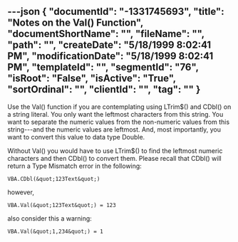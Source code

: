 ---json
{
  "documentId": "-1331745693",
  "title": "Notes on the Val() Function",
  "documentShortName": "",
  "fileName": "",
  "path": "",
  "createDate": "5/18/1999 8:02:41 PM",
  "modificationDate": "5/18/1999 8:02:41 PM",
  "templateId": "",
  "segmentId": "76",
  "isRoot": "False",
  "isActive": "True",
  "sortOrdinal": "",
  "clientId": "",
  "tag": ""
}
---

Use the Val() function if you are contemplating using LTrim$() and CDbl() on a string literal. You only want the leftmost characters from this string. You want to separate the numeric values from the non-numeric values from this string---and the numeric values are leftmost. And, most importantly, you want to convert this value to data type Double.

Without Val() you would have to use LTrim$() to find the leftmost numeric characters and then CDbl() to convert them. Please recall that CDbl() will return a Type Mismatch error in the following:

    VBA.CDbl(&quot;123Text&quot;)

however,

    VBA.Val(&quot;123Text&quot;) = 123

also consider this a warning:

    VBA.Val(&quot;1,234&quot;) = 1
